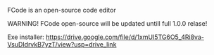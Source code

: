 FCode is an open-source code editor

WARNING! FCode open-source will be updated untill full 1.0.0 relase!

Exe installer: https://drive.google.com/file/d/1xmUI5TG6O5_4Ri8va-VsuDIdrvkB7yzT/view?usp=drive_link
